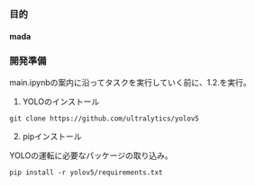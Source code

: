 ### 目的

#### mada


### 開発準備

main.ipynbの案内に沿ってタスクを実行していく前に、1.2.を実行。

1. YOLOのインストール

```
git clone https://github.com/ultralytics/yolov5
```

2. pipインストール

YOLOの運転に必要なパッケージの取り込み。

```
pip install -r yolov5/requirements.txt
```
